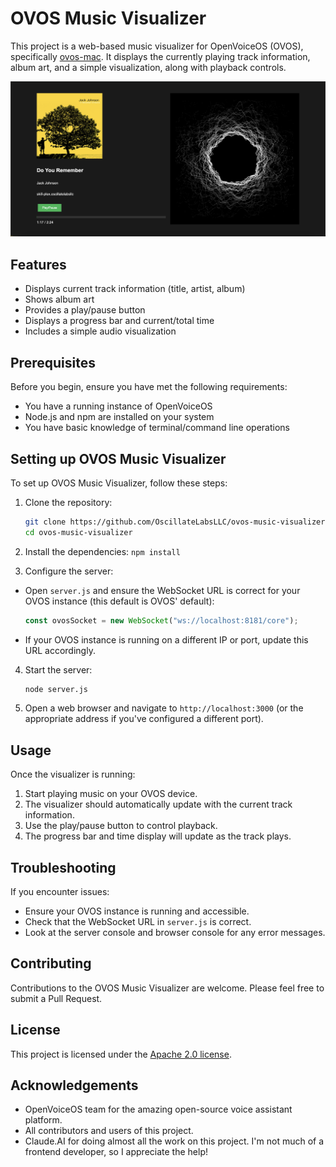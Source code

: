 # OVOS Music Visualizer

This project is a web-based music visualizer for OpenVoiceOS (OVOS), specifically [ovos-mac](https://github.com/OscillateLabsLLC/ovos-mac). It displays the currently playing track information, album art, and a simple visualization, along with playback controls.

![OVOS Music Visualizer](image.png)

## Features

- Displays current track information (title, artist, album)
- Shows album art
- Provides a play/pause button
- Displays a progress bar and current/total time
- Includes a simple audio visualization

## Prerequisites

Before you begin, ensure you have met the following requirements:

- You have a running instance of OpenVoiceOS
- Node.js and npm are installed on your system
- You have basic knowledge of terminal/command line operations

## Setting up OVOS Music Visualizer

To set up OVOS Music Visualizer, follow these steps:

1. Clone the repository:

   ```sh
   git clone https://github.com/OscillateLabsLLC/ovos-music-visualizer.git
   cd ovos-music-visualizer
   ```

2. Install the dependencies:
   `npm install`
3. Configure the server:

- Open `server.js` and ensure the WebSocket URL is correct for your OVOS instance (this default is OVOS' default):

  ```javascript
  const ovosSocket = new WebSocket("ws://localhost:8181/core");
  ```

- If your OVOS instance is running on a different IP or port, update this URL accordingly.

4. Start the server:

   ```sh
   node server.js
   ```

5. Open a web browser and navigate to `http://localhost:3000` (or the appropriate address if you've configured a different port).

## Usage

Once the visualizer is running:

1. Start playing music on your OVOS device.
2. The visualizer should automatically update with the current track information.
3. Use the play/pause button to control playback.
4. The progress bar and time display will update as the track plays.

## Troubleshooting

If you encounter issues:

- Ensure your OVOS instance is running and accessible.
- Check that the WebSocket URL in `server.js` is correct.
- Look at the server console and browser console for any error messages.

## Contributing

Contributions to the OVOS Music Visualizer are welcome. Please feel free to submit a Pull Request.

## License

This project is licensed under the [Apache 2.0 license](LICENSE).

## Acknowledgements

- OpenVoiceOS team for the amazing open-source voice assistant platform.
- All contributors and users of this project.
- Claude.AI for doing almost all the work on this project. I'm not much of a frontend developer, so I appreciate the help!
